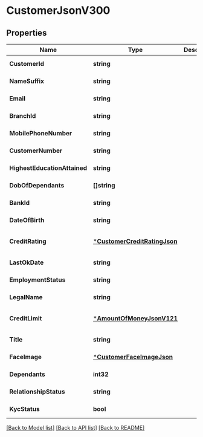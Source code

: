 # CustomerJsonV300

## Properties
Name | Type | Description | Notes
------------ | ------------- | ------------- | -------------
**CustomerId** | **string** |  | [default to null]
**NameSuffix** | **string** |  | [default to null]
**Email** | **string** |  | [default to null]
**BranchId** | **string** |  | [default to null]
**MobilePhoneNumber** | **string** |  | [default to null]
**CustomerNumber** | **string** |  | [default to null]
**HighestEducationAttained** | **string** |  | [default to null]
**DobOfDependants** | **[]string** |  | [default to null]
**BankId** | **string** |  | [default to null]
**DateOfBirth** | **string** |  | [default to null]
**CreditRating** | [***CustomerCreditRatingJson**](CustomerCreditRatingJSON.md) |  | [optional] [default to null]
**LastOkDate** | **string** |  | [default to null]
**EmploymentStatus** | **string** |  | [default to null]
**LegalName** | **string** |  | [default to null]
**CreditLimit** | [***AmountOfMoneyJsonV121**](AmountOfMoneyJsonV121.md) |  | [optional] [default to null]
**Title** | **string** |  | [default to null]
**FaceImage** | [***CustomerFaceImageJson**](CustomerFaceImageJson.md) |  | [default to null]
**Dependants** | **int32** |  | [default to null]
**RelationshipStatus** | **string** |  | [default to null]
**KycStatus** | **bool** |  | [default to null]

[[Back to Model list]](../README.md#documentation-for-models) [[Back to API list]](../README.md#documentation-for-api-endpoints) [[Back to README]](../README.md)



